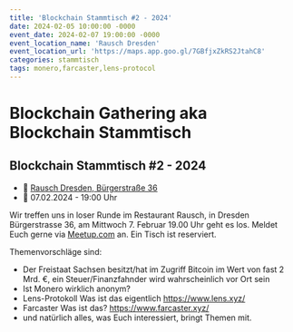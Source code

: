 ```yaml
---
title: 'Blockchain Stammtisch #2 - 2024'
date: 2024-02-05 10:00:00 -0000
event_date: 2024-02-07 19:00:00 -0000
event_location_name: 'Rausch Dresden'
event_location_url: 'https://maps.app.goo.gl/7GBfjxZkRS2JtahC8'
categories: stammtisch
tags: monero,farcaster,lens-protocol
---
```


# Blockchain Gathering aka Blockchain Stammtisch

## Blockchain Stammtisch #2 - 2024

- 📍 [Rausch Dresden, Bürgerstraße 36](https://maps.app.goo.gl/7GBfjxZkRS2JtahC8)
- 📅 07.02.2024 - 19:00 Uhr

Wir treffen uns in loser Runde im Restaurant Rausch, in Dresden Bürgerstrasse 36, am Mittwoch 7. Februar 19.00 Uhr geht es los. Meldet Euch gerne via [Meetup.com](https://www.meetup.com/de-DE/blockchainmeetupsaxony/events/299009391/) an. Ein Tisch ist reserviert.

Themenvorschläge sind:

- Der Freistaat Sachsen besitzt/hat im Zugriff Bitcoin im Wert von fast 2 Mrd. €, ein Steuer/Finanzfahnder wird wahrscheinlich vor Ort sein
- Ist Monero wirklich anonym?
- Lens-Protokoll Was ist das eigentlich https://www.lens.xyz/
- Farcaster Was ist das? https://www.farcaster.xyz/
- und natürlich alles, was Euch interessiert, bringt Themen mit.
